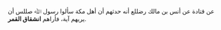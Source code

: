 عن قتادة عن أنس بن مالك رضللع  أنه حدثهم أن أهل مكة سألوا رسول ﷲ صللس أن يريهم آية، فأراهم **انشقاق القمر**.
